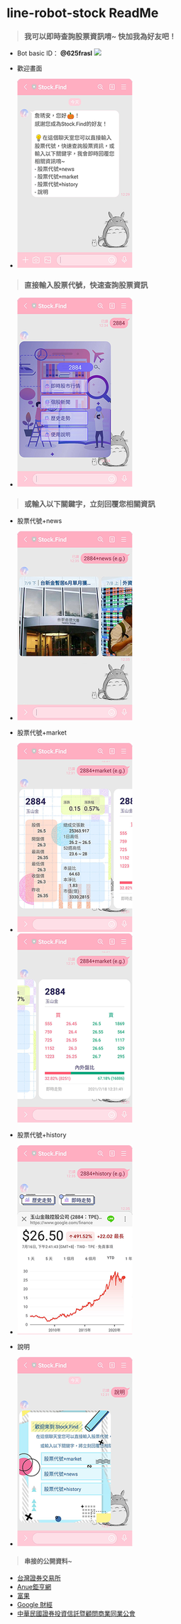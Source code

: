 # line-robot-stock ReadMe


> ### 我可以即時查詢股票資訊唷~ 快加我為好友吧！
- Bot basic ID： **@625frasl**
![](https://i.imgur.com/onyXT0o.png)

- 歡迎畫面
- ![](./images/readme/wellcome.png)


> ### 直接輸入股票代號，快速查詢股票資訊
- ![](./images/readme/stock.png)




> ### 或輸入以下關鍵字，立刻回覆您相關資訊
- 股票代號+news
- ![](./images/readme/news.png)


- 股票代號+market
- ![](./images/readme/stock-1.png)
  ![](./images/readme/stock-2.png)


- 股票代號+history
- ![](./images/readme/history.png)


- 說明
- ![](./images/readme/instructions.png)


> #### 串接的公開資料~
- [台灣證券交易所](https://www.twse.com.tw/zh/)
- [Anue鉅亨網](https://www.cnyes.com/twstock/index.htm)
- [富果](https://www.fugle.tw/)
- [Google 財經](https://www.google.com/finance/)
- [中華民國證券投資信託暨顧問商業同業公會](https://www.sitca.org.tw/index_pc.aspx)